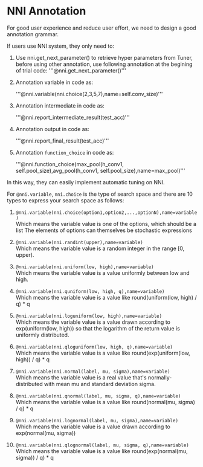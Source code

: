 # NNI Annotation 

For good user experience and reduce user effort, we need to design a good annotation grammar.

If users use NNI system, they only need to:

 1. Use nni.get_next_parameter() to retrieve hyper parameters from Tuner, before using other annotation, use following annotation at the begining of trial code:
    '''@nni.get_next_parameter()'''

 2. Annotation variable in code as:

    '''@nni.variable(nni.choice(2,3,5,7),name=self.conv_size)'''

 3. Annotation intermediate in code as:

    '''@nni.report_intermediate_result(test_acc)'''

 4. Annotation output in code as:

    '''@nni.report_final_result(test_acc)'''

 5. Annotation `function_choice` in code as:

    '''@nni.function_choice(max_pool(h_conv1, self.pool_size),avg_pool(h_conv1, self.pool_size),name=max_pool)'''

In this way, they can easily implement automatic tuning on NNI. 

For `@nni.variable`, `nni.choice` is the type of search space and there are 10 types to express your search space as follows:

 1. `@nni.variable(nni.choice(option1,option2,...,optionN),name=variable)`  
    Which means the variable value is one of the options, which should be a list The elements of options can themselves be stochastic expressions

 2. `@nni.variable(nni.randint(upper),name=variable)`  
    Which means the variable value is a random integer in the range [0, upper).

 3. `@nni.variable(nni.uniform(low, high),name=variable)`  
    Which means the variable value is a value uniformly between low and high.

 4. `@nni.variable(nni.quniform(low, high, q),name=variable)`  
    Which means the variable value is a value like round(uniform(low, high) / q) * q

 5. `@nni.variable(nni.loguniform(low, high),name=variable)`  
    Which means the variable value is a value drawn according to exp(uniform(low, high)) so that the logarithm of the return value is uniformly distributed.

 6. `@nni.variable(nni.qloguniform(low, high, q),name=variable)`  
    Which means the variable value is a value like round(exp(uniform(low, high)) / q) * q

 7. `@nni.variable(nni.normal(label, mu, sigma),name=variable)`  
    Which means the variable value is a real value that's normally-distributed with mean mu and standard deviation sigma.

 8. `@nni.variable(nni.qnormal(label, mu, sigma, q),name=variable)`  
    Which means the variable value is a value like round(normal(mu, sigma) / q) * q

 9. `@nni.variable(nni.lognormal(label, mu, sigma),name=variable)`  
    Which means the variable value is a value drawn according to exp(normal(mu, sigma))

10. `@nni.variable(nni.qlognormal(label, mu, sigma, q),name=variable)`  
    Which means the variable value is a value like round(exp(normal(mu, sigma)) / q) * q
